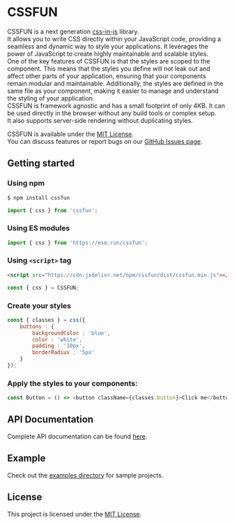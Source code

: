 # CSSFUN
CSSFUN is a next generation [css-in-js](https://en.wikipedia.org/wiki/CSS-in-JS) library.  
It allows you to write CSS directly within your JavaScript code, providing a seamless and dynamic 
way to style your applications. It leverages the power of JavaScript to create highly maintainable 
and scalable styles.  
One of the key features of CSSFUN is that the styles are scoped to the component. This means that the styles 
you define will not leak out and affect other parts of your application, ensuring that your components remain 
modular and maintainable. Additionally, the styles are defined in the same file as your component, making it 
easier to manage and understand the styling of your application.  
CSSFUN is framework agnostic and has a small footprint of only 4KB. It can be used directly in the browser without 
any build tools or complex setup.  
It also supports server-side rendering without duplicating styles.
  
CSSFUN is available under the [MIT License](LICENSE).  
You can discuss features or report bugs on our [GitHub Issues page](https://github.com/your-repo/cssfun/issues).

## Getting started

### Using npm

```bash
$ npm install cssfun
```

```javascript
import { css } from 'cssfun';
```

### Using ES modules

```javascript
import { css } from 'https://esm.run/cssfun';
```

### Using `<script>` tag

```html
<script src="https://cdn.jsdelivr.net/npm/cssfun/dist/cssfun.min.js"></script>
```

```javascript
const { css } = CSSFUN;
```

### Create your styles
```javascript
const { classes } = css({
    buttons : {
        backgroundColor : 'blue',
        color : 'white',
        padding : '10px',
        borderRadius : '5px'
    }
});
```

### Apply the styles to your components:
```javascript
const Button = () => <button className={classes.button}>Click me</button>;
```

## API Documentation
Complete API documentation can be found [here](/docs/api.md).

## Example
Check out the [examples directory](./examples) for sample projects.

## License
This project is licensed under the [MIT License](LICENSE).
